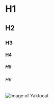 # H1

## H2

### H3

#### H4

##### H5

###### H6
![Image of Yaktocat](https://octodex.github.com/images/yaktocat.png)
